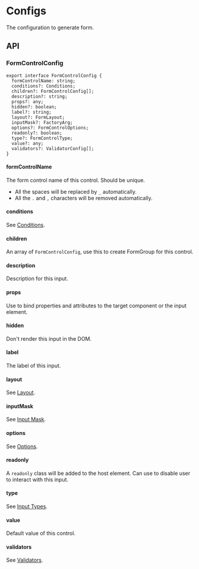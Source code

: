 # Configs

The configuration to generate form.

## API

### FormControlConfig

```tsx
export interface FormControlConfig {
  formControlName: string;
  conditions?: Conditions;
  children?: FormControlConfig[];
  description?: string;
  props?: any;
  hidden?: boolean;
  label?: string;
  layout?: FormLayout;
  inputMask?: FactoryArg;
  options?: FormControlOptions;
  readonly?: boolean;
  type?: FormControlType;
  value?: any;
  validators?: ValidatorConfig[];
}
```

#### formControlName

The form control name of this control. Should be unique.

- All the spaces will be replaced by `_` automatically.
- All the `.` and `,` characters will be removed automatically.

#### conditions

See [Conditions](../../v8/conditions/conditions_en.md).

#### children

An array of `FormControlConfig`, use this to create FormGroup for this control.

#### description

Description for this input.

#### props

Use to bind properties and attributes to the target component or the input element.

#### hidden

Don't render this input in the DOM.

#### label

The label of this input.

#### layout

See [Layout](../../v8/layout/layout_en.md).

#### inputMask

See [Input Mask](../../v8/input-mask/input-mask_en.md).

#### options

See [Options](../../v8/options/options_en.md).

#### readonly

A `readonly` class will be added to the host element. Can use to disable user to interact with this input.

#### type

See [Input Types](../../v8/input-types/input-types_en.md).

#### value

Default value of this control.

#### validators

See [Validators](../../v8/validators/validators_en.md).
